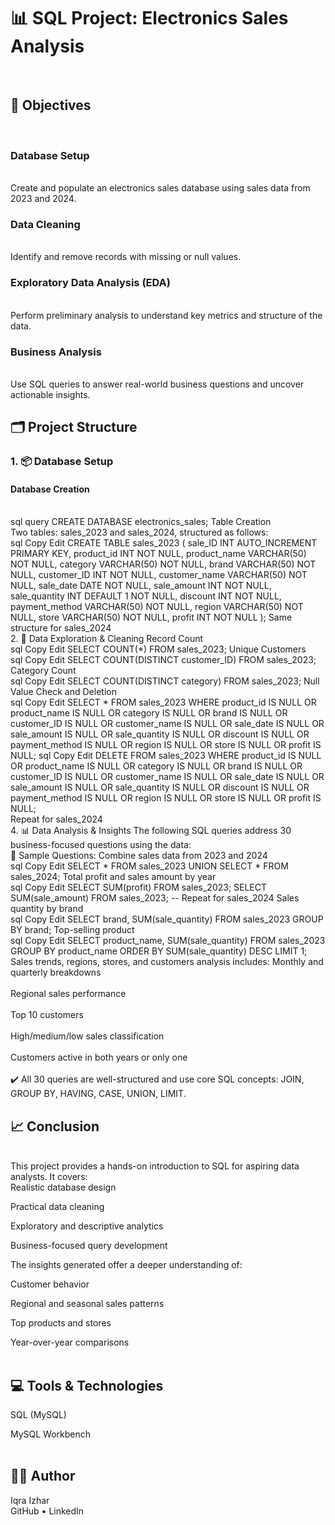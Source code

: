 <h1>📊 SQL Project: Electronics Sales Analysis</h1>
<br>
<h2>📝 Objectives</h2>
<br>
<h3>Database Setup</h3><br>
Create and populate an electronics sales database using sales data from 2023 and 2024.
<br>
<h3>Data Cleaning</h3><br>
Identify and remove records with missing or null values.
<br>
<h3>Exploratory Data Analysis (EDA)</h3><br>
Perform preliminary analysis to understand key metrics and structure of the data.
<br>
<h3>Business Analysis</h3><br>
Use SQL queries to answer real-world business questions and uncover actionable insights.
<br>
<h2>🗂️ Project Structure</h2>
<h3>1. 📦 Database Setup</h3>
<h4>Database Creation</h4>
<br>
sql query
CREATE DATABASE electronics_sales;
Table Creation<br>
Two tables: sales_2023 and sales_2024, structured as follows:
<br>
sql
Copy
Edit
CREATE TABLE sales_2023 (
  sale_ID INT AUTO_INCREMENT PRIMARY KEY,
  product_id INT NOT NULL,
  product_name VARCHAR(50) NOT NULL,
  category VARCHAR(50) NOT NULL,
  brand VARCHAR(50) NOT NULL,
  customer_ID INT NOT NULL,
  customer_name VARCHAR(50) NOT NULL,
  sale_date DATE NOT NULL,
  sale_amount INT NOT NULL,
  sale_quantity INT DEFAULT 1 NOT NULL,
  discount INT NOT NULL,
  payment_method VARCHAR(50) NOT NULL,
  region VARCHAR(50) NOT NULL,
  store VARCHAR(50) NOT NULL,
  profit INT NOT NULL
);
Same structure for sales_2024
<br>
2. 🧹 Data Exploration & Cleaning
Record Count
<br>
sql
Copy
Edit
SELECT COUNT(*) FROM sales_2023;
Unique Customers
<br>
sql
Copy
Edit
SELECT COUNT(DISTINCT customer_ID) FROM sales_2023;
Category Count
<br>
sql
Copy
Edit
SELECT COUNT(DISTINCT category) FROM sales_2023;
Null Value Check and Deletion
<br>
sql
Copy
Edit
SELECT * FROM sales_2023
WHERE product_id IS NULL OR product_name IS NULL OR category IS NULL OR brand IS NULL
  OR customer_ID IS NULL OR customer_name IS NULL OR sale_date IS NULL
  OR sale_amount IS NULL OR sale_quantity IS NULL OR discount IS NULL
  OR payment_method IS NULL OR region IS NULL OR store IS NULL OR profit IS NULL;
sql
Copy
Edit
DELETE FROM sales_2023
WHERE product_id IS NULL OR product_name IS NULL OR category IS NULL OR brand IS NULL
  OR customer_ID IS NULL OR customer_name IS NULL OR sale_date IS NULL
  OR sale_amount IS NULL OR sale_quantity IS NULL OR discount IS NULL
  OR payment_method IS NULL OR region IS NULL OR store IS NULL OR profit IS NULL;
<br>
Repeat for sales_2024
<br>
4. 📊 Data Analysis & Insights
The following SQL queries address 30 business-focused questions using the data:
<br>
📌 Sample Questions:
Combine sales data from 2023 and 2024
<br>
sql
Copy
Edit
SELECT * FROM sales_2023
UNION
SELECT * FROM sales_2024;
Total profit and sales amount by year
<br>
sql
Copy
Edit
SELECT SUM(profit) FROM sales_2023;
SELECT SUM(sale_amount) FROM sales_2023;
-- Repeat for sales_2024
Sales quantity by brand
<br>
sql
Copy
Edit
SELECT brand, SUM(sale_quantity) FROM sales_2023 GROUP BY brand;
Top-selling product
<br>
sql
Copy
Edit
SELECT product_name, SUM(sale_quantity)
FROM sales_2023
GROUP BY product_name
ORDER BY SUM(sale_quantity) DESC
LIMIT 1;
Sales trends, regions, stores, and customers analysis includes:
Monthly and quarterly breakdowns<br>
<br>
Regional sales performance<br>
<br>
Top 10 customers<br>
<br>
High/medium/low sales classification<br>
<br>
Customers active in both years or only one<br>
<br>
✔️ All 30 queries are well-structured and use core SQL concepts: JOIN, GROUP BY, HAVING, CASE, UNION, LIMIT.
<br>
<h2>📈 Conclusion</h2>
<br>
This project provides a hands-on introduction to SQL for aspiring data analysts. It covers:
<br>
Realistic database design<br>

Practical data cleaning<br>

Exploratory and descriptive analytics<br>

Business-focused query development<br>

The insights generated offer a deeper understanding of:

Customer behavior<br>

Regional and seasonal sales patterns<br>

Top products and stores<br>

Year-over-year comparisons<br>
<br>
<h2>💻 Tools & Technologies</h2>
SQL (MySQL)<br>

MySQL Workbench<br>
<br>
<h2>👨‍💻 Author</h2>
Iqra Izhar<br>
GitHub • LinkedIn
